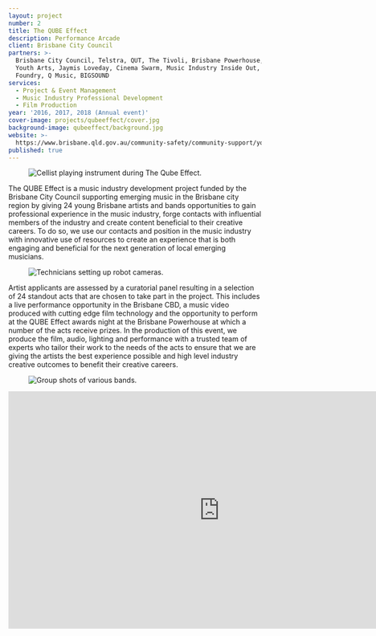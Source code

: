 ```yaml
---
layout: project
number: 2
title: The QUBE Effect
description: Performance Arcade
client: Brisbane City Council
partners: >-
  Brisbane City Council, Telstra, QUT, The Tivoli, Brisbane Powerhouse, Digi
  Youth Arts, Jaymis Loveday, Cinema Swarm, Music Industry Inside Out, The
  Foundry, Q Music, BIGSOUND
services:
  - Project & Event Management
  - Music Industry Professional Development
  - Film Production
year: '2016, 2017, 2018 (Annual event)'
cover-image: projects/qubeeffect/cover.jpg
background-image: qubeeffect/background.jpg
website: >-
  https://www.brisbane.qld.gov.au/community-safety/community-support/young-people/qube-effect-2018
published: true
---
```


<figure><img class="normal-width lazyload" data-src="/projects/qubeeffect/1.jpg" alt="Cellist playing instrument during The Qube Effect." /></figure>

The QUBE Effect is a music industry development project funded by the Brisbane City Council supporting emerging music in the Brisbane city region by giving 24 young Brisbane artists and bands opportunities to gain professional experience in the music industry, forge contacts with influential members of the industry and create content beneficial to their creative careers. To do so, we use our contacts and position in the music industry with innovative use of resources to create an experience that is both engaging and beneficial for the next generation of local emerging musicians.

<figure><img class="normal-width lazyload" data-src="/projects/qubeeffect/2.jpg" alt="Technicians setting up robot cameras." /></figure>

Artist applicants are assessed by a curatorial panel resulting in a selection of 24 standout acts that are chosen to take part in the project. This includes a live performance opportunity in the Brisbane CBD, a music video produced with cutting edge film technology and the opportunity to perform at the QUBE Effect awards night at the Brisbane Powerhouse at which a number of the acts receive prizes. In the production of this event, we produce the film, audio, lighting and performance with a trusted team of experts who tailor their work to the needs of the acts to ensure that we are giving the artists the best experience possible and high level industry creative outcomes to benefit their creative careers.

<figure><img class="full-width lazyload" data-src="/projects/qubeeffect/3.jpg" alt="Group shots of various bands." /></figure>

<div class="video-responsive">
	<iframe class="lazyload" width="840" height="473" src="https://www.youtube.com/embed/2Ix0V7bk3E4?feature=oembed&amp;v=2Ix0V7bk3E4" frameborder="0" allowfullscreen=""></iframe>
</div>
